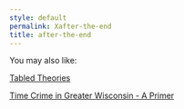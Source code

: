 ```yaml
---
style: default
permalink: Xafter-the-end
title: after-the-end
---
```

You may also like:

[Tabled Theories](http://scp-wiki.net/tabled-theories)

[Time Crime in Greater Wisconsin - A Primer](http://scp-wiki.net/time-crime-in-greater-wisconsin-a-primer)
